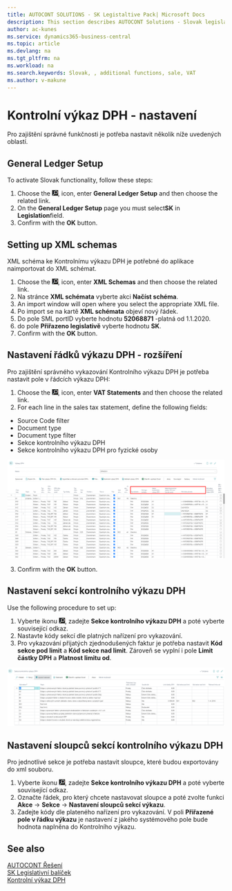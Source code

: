 ```yaml
---
title: AUTOCONT SOLUTIONS - SK Legistaltive Pack| Microsoft Docs
description: This section describes AUTOCONT Solutions - Slovak legislation
author: ac-kunes
ms.service: dynamics365-business-central
ms.topic: article
ms.devlang: na
ms.tgt_pltfrm: na
ms.workload: na
ms.search.keywords: Slovak, , additional functions, sale, VAT
ms.author: v-makune
---
```


# Kontrolní výkaz DPH - nastavení

Pro zajištění správné funkčnosti je potřeba nastavit několik níže uvedených oblastí.

## General Ledger Setup

To activate Slovak functionality, follow these steps:

1. Choose the ![Lightbulb that opens the Tell Me feature.](media/ui-search/search_small.png "Tell me what you want to do"), icon, enter **General Ledger Setup** and then choose the related link.
2. On the **General Ledger Setup** page you must select**SK** in **Legislation**field.
3. Confirm with the **OK** button.

## Setting up XML schemas

XML schéma ke Kontrolnímu výkazu DPH je potřebné do aplikace naimportovat do XML schémat.

1. Choose the ![Lightbulb that opens the Tell Me feature.](media/ui-search/search_small.png "Tell me what you want to do"), icon, enter **XML Schemas** and then choose the related link.
2. Na stránce **XML schémata** vyberte akci **Načíst schéma**.
3. An import window will open where you select the appropriate XML file.
4. Po import se na kartě **XML schémata** objeví nový řádek.
5. Do pole SML portID vyberte hodnotu **52068871** -platná od 1.1.2020.
6. do pole **Přiřazeno legislativě** vyberte hodnotu **SK**.
7. Confirm with the **OK** button.


## Nastavení řádků výkazu DPH - rozšíření

Pro zajištění správného vykazování Kontrolního výkazu DPH je potřeba nastavit pole v řádcích výkazu DPH:

1. Choose the ![Lightbulb that opens the Tell Me feature.](media/ui-search/search_small.png "Tell me what you want to do"), icon, enter **VAT Statements** and then choose the related link.
2. For each line in the sales tax statement, define the following fields:

- Source Code filter
- Document type
- Document type filter
- Sekce kontrolního výkazu DPH
- Sekce kontrolního výkazu DPH pro fyzické osoby

![IImport of unreliable VAT payers from xml format](media/VAT_check_report.png)

3. Confirm with the **OK** button.

## Nastavení sekcí kontrolního výkazu DPH

Use the following procedure to set up:

1. Vyberte ikonu ![Žárovky, která otevře funkci Řekněte mi](media/ui-search/search_small.png "Řekněte mi, co chcete dělat"), zadejte **Sekce kontrolního výkazu DPH** a poté vyberte související odkaz.
2. Nastavte kódy sekcí dle platných nařízení pro vykazování.
3. Pro vykazování přijatých zjednodušených faktur je potřeba nastavit **Kód sekce pod limit** a **Kód sekce nad limit**. Zároveň se vyplní i pole **Limit částky DPH** a **Platnost limitu od**.

![IImport of unreliable VAT payers from xml format](media/VAT_check_report_section.png)

## Nastavení sloupců sekcí kontrolního výkazu DPH

Pro jednotlivé sekce je potřeba nastavit sloupce, které budou exportovány do xml souboru.

1. Vyberte ikonu ![Žárovky, která otevře funkci Řekněte mi](media/ui-search/search_small.png "Řekněte mi, co chcete dělat"), zadejte **Sekce kontrolního výkazu DPH** a poté vyberte související odkaz.
2. Označte řádek, pro který chcete nastavovat sloupce a poté zvolte funkci **Akce** -> **Sekce** -> **Nastavení sloupců sekcí výkazu**.
3. Zadejte kódy dle plateného nařízení pro vykazování. V poli **Přiřazené pole v řádku výkazu** je nastavení z jakého systémového pole bude hodnota naplněna do Kontrolního výkazu.

## See also

[AUTOCONT Řešení](../index.md)  
[SK Legislativní balíček](ac-sk-legislative-pack.md)  
[Kontrolní výkaz DPH](ac-sk-vat-check-report-export.md)
